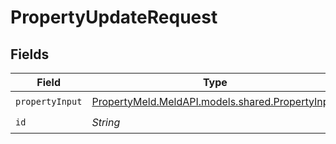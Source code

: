# PropertyUpdateRequest


## Fields

| Field                                                                                    | Type                                                                                     | Required                                                                                 | Description                                                                              |
| ---------------------------------------------------------------------------------------- | ---------------------------------------------------------------------------------------- | ---------------------------------------------------------------------------------------- | ---------------------------------------------------------------------------------------- |
| `propertyInput`                                                                          | [PropertyMeld.MeldAPI.models.shared.PropertyInput](../../models/shared/PropertyInput.md) | :heavy_check_mark:                                                                       | N/A                                                                                      |
| `id`                                                                                     | *String*                                                                                 | :heavy_check_mark:                                                                       | N/A                                                                                      |